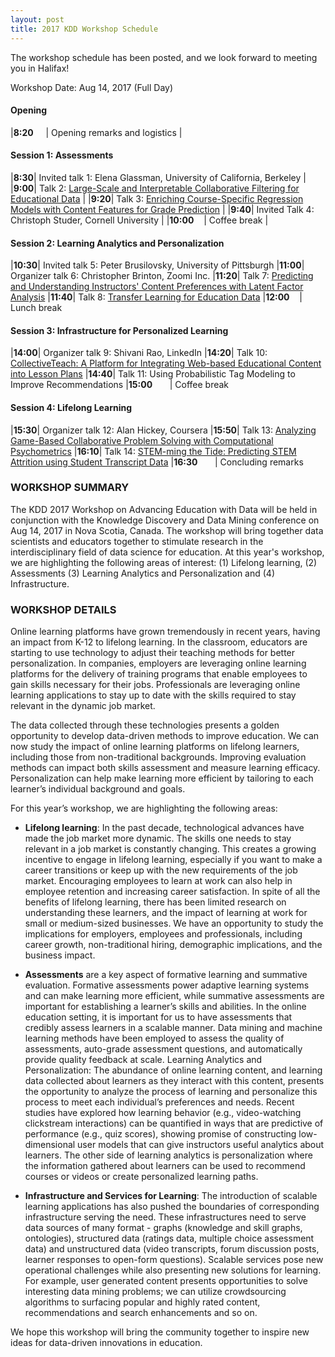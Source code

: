 ```yaml
---
layout: post
title: 2017 KDD Workshop Schedule
---
```


The workshop schedule has been posted, and we look forward to meeting you in Halifax!

Workshop Date: Aug 14, 2017 (Full Day)

#### Opening

|**8:20** &nbsp;&nbsp;&nbsp;&nbsp;| Opening remarks and logistics  |

#### Session 1: Assessments

|**8:30**| Invited talk 1: Elena Glassman, University of California, Berkeley |
|**9:00**| Talk 2: [Large-Scale and Interpretable Collaborative Filtering for Educational Data](http://ml4ed.cc/attachments/LeeLargescale.pdf) |
|**9:20**| Talk 3: [Enriching Course-Specific Regression Models with Content Features for Grade Prediction](http://ml4ed.cc/attachments/HuEnriching.pdf) |
|**9:40**| Invited Talk 4: Christoph Studer, Cornell University |
|**10:00** &nbsp;&nbsp;&nbsp;| Coffee break |

#### Session 2: Learning Analytics and Personalization

|**10:30**| Invited talk 5: Peter Brusilovsky, University of Pittsburgh
|**11:00**| Organizer talk 6: Christopher Brinton, Zoomi Inc.
|**11:20**| Talk 7: [Predicting and Understanding Instructors' Content Preferences with Latent Factor Analysis](http://ml4ed.cc/attachments/WangPredicting.pdf)
|**11:40**| Talk 8: [Transfer Learning for Education Data](http://ml4ed.cc/attachments/HuntTransfer.pdf)
|**12:00** &nbsp;&nbsp;&nbsp;| Lunch break

#### Session 3: Infrastructure for Personalized Learning

|**14:00**| Organizer talk 9: Shivani Rao, LinkedIn
|**14:20**| Talk 10: [CollectiveTeach: A Platform for Integrating Web-based Educational Content into Lesson Plans](http://ml4ed.cc/attachments/VenkataramanCollective.pdf)
|**14:40**| Talk 11: Using Probabilistic Tag Modeling to Improve Recommendations
|**15:00** &nbsp;&nbsp;&nbsp;&nbsp;&nbsp;&nbsp;| Coffee break

#### Session 4: Lifelong Learning

|**15:30**| Organizer talk 12: Alan Hickey, Coursera
|**15:50**| Talk 13: [Analyzing Game-Based Collaborative Problem Solving with Computational Psychometrics](http://ml4ed.cc/attachments/PolyakComputational.pdf)
|**16:10**| Talk 14: [STEM-ming the Tide: Predicting STEM Attrition using Student Transcript Data](http://ml4ed.cc/attachments/AulckStemming.pdf)
|**16:30** &nbsp;&nbsp;&nbsp;&nbsp;&nbsp;&nbsp;| Concluding remarks



### WORKSHOP SUMMARY

The KDD 2017 Workshop on Advancing Education with Data will be held in conjunction with the Knowledge Discovery and Data Mining conference on Aug 14, 2017 in Nova Scotia, Canada. The workshop will bring together data scientists and educators together to stimulate research in the interdisciplinary field of data science for education. At this year's workshop, we are highlighting the following areas of interest: (1) Lifelong learning, (2) Assessments (3) Learning Analytics and Personalization and (4) Infrastructure.

### WORKSHOP DETAILS

Online learning platforms have grown tremendously in recent years, having an impact from K-12 to lifelong learning. In the classroom, educators are starting to use technology to adjust their teaching methods for better personalization. In companies, employers are leveraging online learning platforms for the delivery of training programs that enable employees to gain skills necessary for their jobs. Professionals are leveraging online learning applications to stay up to date with the skills required to stay relevant in the dynamic job market.

The data collected through these technologies presents a golden opportunity to develop data-driven methods to improve education. We can now study the impact of online learning platforms on lifelong learners, including those from non-traditional backgrounds. Improving evaluation methods can impact both skills assessment and measure learning efficacy. Personalization can help make learning more efficient by tailoring to each learner’s individual background and goals.

For this year’s workshop, we are highlighting the following areas:

* **Lifelong learning**: In the past decade, technological advances have made the job market more dynamic. The skills one needs to stay relevant in a job market is constantly changing. This creates a growing incentive to engage in lifelong learning, especially if you want to make a career transitions or keep up with the new requirements of the job market. Encouraging employees to learn at work can also help in employee retention and increasing career satisfaction. In spite of all the benefits of lifelong learning, there has been limited research on understanding these learners, and the impact of learning at work for small or medium-sized businesses. We have an opportunity to study the implications for employers, employees and professionals, including career growth, non-traditional hiring, demographic implications, and the business impact.

* **Assessments** are a key aspect of formative learning and summative evaluation. Formative assessments power adaptive learning systems and can make learning more efficient, while summative assessments are important for establishing a learner’s skills and abilities. In the online education setting, it is important for us to have assessments that credibly assess learners in a scalable manner. Data mining and machine learning methods have been employed to assess the quality of assessments, auto-grade assessment questions, and automatically provide quality feedback at scale.
Learning Analytics and Personalization: The abundance of online learning content, and learning data collected about learners as they interact with this content, presents the opportunity to analyze the process of learning and personalize this process to meet each individual’s preferences and needs. Recent studies have explored how learning behavior (e.g., video-watching clickstream interactions) can be quantified in ways that are predictive of performance (e.g., quiz scores), showing promise of constructing low-dimensional user models that can give instructors useful analytics about learners. The other side of learning analytics is personalization where the information gathered about learners can be used to recommend courses or videos or create personalized learning paths.

* **Infrastructure and Services for Learning**: The introduction of scalable learning applications has also pushed the boundaries of corresponding infrastructure serving the need. These infrastructures need to serve data sources of many format - graphs (knowledge and skill graphs, ontologies), structured data (ratings data, multiple choice assessment data) and unstructured data (video transcripts, forum discussion posts, learner responses to open-form questions). Scalable services pose new operational challenges while also presenting new solutions for learning. For example, user generated content presents opportunities to solve interesting data mining problems; we can utilize crowdsourcing algorithms to surfacing popular and highly rated content, recommendations and search enhancements and so on.

We hope this workshop will bring the community together to inspire new ideas for data-driven innovations in education.
